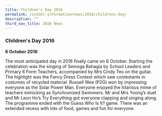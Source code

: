 ```yaml
---
title: Children's Day 2016
permalink: /school-information/news/2016/childrens-day/
description: ""
third_nav_title: 2016 News
---
```

### **Children's Day 2016**
**6 October 2016**  
  
The most anticipated day in 2016 finally came on 6 October. Starting the celebration was the singing of Semoga Bahagia by School Leaders and Primary 6 Form Teachers, accompanied by Mrs Cindy Teo on the guitar. The highlight was the Fancy Dress Contest which saw contestants in costumes of recycled material. Russell Wee (P2G) won by impressing everyone as the Solar Power Man. Everyone enjoyed the hilarious mime of teachers mimicking as Synchronized Swimmers. Mr and Mrs Yoong’s duet and Mr Leon Ho’s Try Everything got everyone clapping and singing along. The programme ended with the Guess Who Is It? game. There was an extended recess with lots of food, games and fun for everyone.